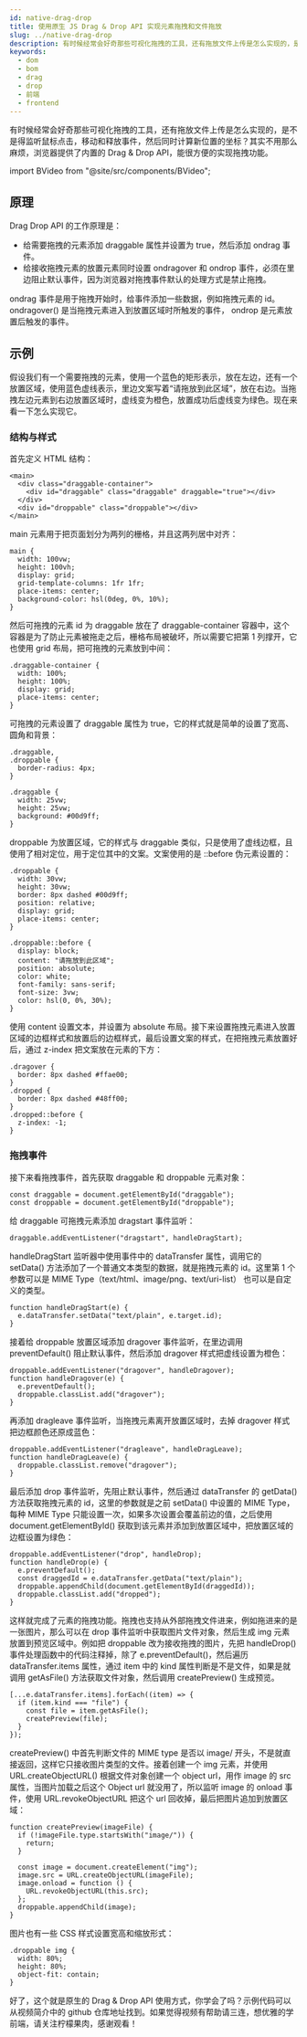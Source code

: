```yaml
---
id: native-drag-drop
title: 使用原生 JS Drag & Drop API 实现元素拖拽和文件拖放
slug: ../native-drag-drop
description: 有时候经常会好奇那些可视化拖拽的工具，还有拖放文件上传是怎么实现的，是不是得监听鼠标点击，移动和释放事件，然后同时计算新位置的坐标？其实不用那么麻烦，浏览器提供了内置的 Drag & Drop API，能很方便的实现拖拽功能。
keywords:
  - dom
  - bom
  - drag
  - drop
  - 前端
  - frontend
---
```


有时候经常会好奇那些可视化拖拽的工具，还有拖放文件上传是怎么实现的，是不是得监听鼠标点击，移动和释放事件，然后同时计算新位置的坐标？其实不用那么麻烦，浏览器提供了内置的 Drag & Drop API，能很方便的实现拖拽功能。

import BVideo from "@site/src/components/BVideo";

<BVideo src="//player.bilibili.com/player.html?aid=459257162&bvid=BV1i5411E7hk&cid=299756621&page=1"/>

## 原理

Drag Drop API 的工作原理是：

- 给需要拖拽的元素添加 draggable 属性并设置为 true，然后添加 ondrag 事件。
- 给接收拖拽元素的放置元素同时设置 ondragover 和 ondrop 事件，必须在里边阻止默认事件，因为浏览器对拖拽事件默认的处理方式是禁止拖拽。

ondrag 事件是用于拖拽开始时，给事件添加一些数据，例如拖拽元素的 id。ondragover() 是当拖拽元素进入到放置区域时所触发的事件， ondrop 是元素放置后触发的事件。

## 示例

假设我们有一个需要拖拽的元素，使用一个蓝色的矩形表示，放在左边，还有一个放置区域，使用蓝色虚线表示，里边文案写着“请拖放到此区域”，放在右边。当拖拽左边元素到右边放置区域时，虚线变为橙色，放置成功后虚线变为绿色。现在来看一下怎么实现它。

### 结构与样式

首先定义 HTML 结构：

```
<main>
  <div class="draggable-container">
    <div id="draggable" class="draggable" draggable="true"></div>
  </div>
  <div id="droppable" class="droppable"></div>
</main>
```

main 元素用于把页面划分为两列的栅格，并且这两列居中对齐：

```
main {
  width: 100vw;
  height: 100vh;
  display: grid;
  grid-template-columns: 1fr 1fr;
  place-items: center;
  background-color: hsl(0deg, 0%, 10%);
}
```

然后可拖拽的元素 id 为 draggable 放在了 draggable-container 容器中，这个容器是为了防止元素被拖走之后，栅格布局被破坏，所以需要它把第 1 列撑开，它也使用 grid 布局，把可拖拽的元素放到中间：

```
.draggable-container {
  width: 100%;
  height: 100%;
  display: grid;
  place-items: center;
}
```

可拖拽的元素设置了 draggable 属性为 true，它的样式就是简单的设置了宽高、圆角和背景：

```
.draggable,
.droppable {
  border-radius: 4px;
}

.draggable {
  width: 25vw;
  height: 25vw;
  background: #00d9ff;
}
```

droppable 为放置区域，它的样式与 draggable 类似，只是使用了虚线边框，且使用了相对定位，用于定位其中的文案。文案使用的是 ::before 伪元素设置的：

```
.droppable {
  width: 30vw;
  height: 30vw;
  border: 8px dashed #00d9ff;
  position: relative;
  display: grid;
  place-items: center;
}

.droppable::before {
  display: block;
  content: "请拖放到此区域";
  position: absolute;
  color: white;
  font-family: sans-serif;
  font-size: 3vw;
  color: hsl(0, 0%, 30%);
}
```

使用 content 设置文本，并设置为 absolute 布局。接下来设置拖拽元素进入放置区域的边框样式和放置后的边框样式，最后设置文案的样式，在把拖拽元素放置好后，通过 z-index 把文案放在元素的下方：

```
.dragover {
  border: 8px dashed #ffae00;
}
.dropped {
  border: 8px dashed #48ff00;
}
.dropped::before {
  z-index: -1;
}
```

### 拖拽事件

接下来看拖拽事件，首先获取 draggable 和 droppable 元素对象：

```
const draggable = document.getElementById("draggable");
const droppable = document.getElementById("droppable");
```

给 draggable 可拖拽元素添加 dragstart 事件监听：

```
draggable.addEventListener("dragstart", handleDragStart);
```

handleDragStart 监听器中使用事件中的 dataTransfer 属性，调用它的 setData() 方法添加了一个普通文本类型的数据，就是拖拽元素的 id。这里第 1 个参数可以是 MIME Type（text/html、image/png、text/uri-list） 也可以是自定义的类型。

```
function handleDragStart(e) {
  e.dataTransfer.setData("text/plain", e.target.id);
}
```

接着给 droppable  放置区域添加 dragover 事件监听，在里边调用 preventDefault() 阻止默认事件，然后添加 dragover 样式把虚线设置为橙色：

```
droppable.addEventListener("dragover", handleDragover);
function handleDragover(e) {
  e.preventDefault();
  droppable.classList.add("dragover");
}
```

再添加 dragleave 事件监听，当拖拽元素离开放置区域时，去掉 dragover 样式把边框颜色还原成蓝色：

```
droppable.addEventListener("dragleave", handleDragLeave);
function handleDragLeave(e) {
  droppable.classList.remove("dragover");
}
```

最后添加 drop 事件监听，先阻止默认事件，然后通过 dataTransfer 的 getData() 方法获取拖拽元素的 id，这里的参数就是之前 setData() 中设置的 MIME Type，每种 MIME Type 只能设置一次，如果多次设置会覆盖前边的值，之后使用 document.getElementById() 获取到该元素并添加到放置区域中，把放置区域的边框设置为绿色：

```
droppable.addEventListener("drop", handleDrop);
function handleDrop(e) {
  e.preventDefault();
  const draggedId = e.dataTransfer.getData("text/plain");
  droppable.appendChild(document.getElementById(draggedId));
  droppable.classList.add("dropped");
}
```

这样就完成了元素的拖拽功能。拖拽也支持从外部拖拽文件进来，例如拖进来的是一张图片，那么可以在 drop 事件监听中获取图片文件对象，然后生成 img 元素放置到预览区域中。例如把 droppable 改为接收拖拽的图片，先把 handleDrop() 事件处理函数中的代码注释掉，除了 e.preventDefault()，然后遍历 dataTransfer.items 属性，通过 item 中的 kind 属性判断是不是文件，如果是就调用 getAsFile() 方法获取文件对象，然后调用 createPreview() 生成预览。

```
[...e.dataTransfer.items].forEach((item) => {
  if (item.kind === "file") {
    const file = item.getAsFile();
    createPreview(file);
  }
});
```

createPreview() 中首先判断文件的 MIME type 是否以 image/ 开头，不是就直接返回，这样它只接收图片类型的文件。接着创建一个 img 元素，并使用 URL.createObjectURL() 根据文件对象创建一个 object url，用作 image 的 src 属性，当图片加载之后这个 Object url 就没用了，所以监听 image 的 onload 事件，使用 URL.revokeObjectURL 把这个 url 回收掉，最后把图片追加到放置区域：

```
function createPreview(imageFile) {
  if (!imageFile.type.startsWith("image/")) {
    return;
  }

  const image = document.createElement("img");
  image.src = URL.createObjectURL(imageFile);
  image.onload = function () {
    URL.revokeObjectURL(this.src);
  };
  droppable.appendChild(image);
}
```

图片也有一些 CSS 样式设置宽高和缩放形式：

```
.droppable img {
  width: 80%;
  height: 80%;
  object-fit: contain;
}
```

好了，这个就是原生的 Drag & Drop API 使用方式，你学会了吗？示例代码可以从视频简介中的 github 仓库地址找到。如果觉得视频有帮助请三连，想优雅的学前端，请关注柠檬果肉，感谢观看！